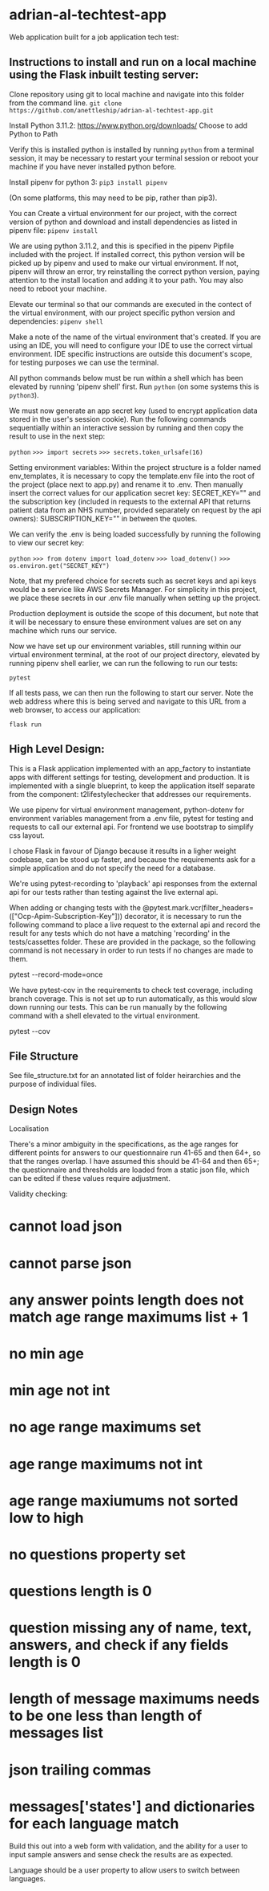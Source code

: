 # adrian-al-techtest-app
Web application built for a job application tech test:

## Instructions to install and run on a local machine using the Flask inbuilt testing server:

Clone repository using git to local machine and navigate into this folder from the command line.
`git clone https://github.com/anettleship/adrian-al-techtest-app.git`

Install Python 3.11.2:
https://www.python.org/downloads/
Choose to add Python to Path

Verify this is installed python is installed by running `python` from a terminal session, it may be necessary to restart your terminal session or reboot your machine if you have never installed python before. 

Install pipenv for python 3:
`pip3 install pipenv`

(On some platforms, this may need to be pip, rather than pip3).

You can Create a virtual environment for our project, with the correct version of python and download and install dependencies as listed in pipenv file:
`pipenv install`

We are using python 3.11.2, and this is specified in the pipenv Pipfile included with the project. If installed correct, this python version will be picked up by pipenv and used to make our virtual environment. If not, pipenv will throw an error, try reinstalling the correct python version, paying attention to the install location and adding it to your path. You may also need to reboot your machine.

Elevate our terminal so that our commands are executed in the contect of the virtual environment, with our project specific python version and dependencies:
`pipenv shell`

Make a note of the name of the virtual environment that's created. If you are using an IDE, you will need to configure your IDE to use the correct virtual environment. IDE specific instructions are outside this document's scope, for testing purposes we can use the terminal.

All python commands below must be run within a shell which has been elevated by running 'pipenv shell' first. Run `python` (on some systems this is `python3`).

We must now generate an app secret key (used to encrypt application data stored in the user's session cookie). Run the following commands sequentially within an interactive session by running and then copy the result to use in the next step:

`python`
`>>> import secrets`
`>>> secrets.token_urlsafe(16)`

Setting environment variables: Within the project structure is a folder named env_templates, it is necessary to copy the template.env file into the root of the project (place next to app.py) and rename it to .env. Then manually insert the correct values for our application secret key: SECRET_KEY="" and the subscription key (included in requests to the external API that returns patient data from an NHS number, provided separately on request by the api owners): SUBSCRIPTION_KEY="" in between the quotes.

We can verify the .env is being loaded successfully by running the following to view our secret key:

`python`
`>>> from dotenv import load_dotenv`
`>>> load_dotenv()`
`>>> os.environ.get("SECRET_KEY")`

Note, that my prefered choice for secrets such as secret keys and api keys would be a service like AWS Secrets Manager. For simplicity in this project, we place these secrets in our .env file manually when setting up the project. 

Production deployment is outside the scope of this document, but note that it will be necessary to ensure these environment values are set on any machine which runs our service.

Now we have set up our environment variables, still running within our virtual environment terminal, at the root of our project directory, elevated by running pipenv shell earlier, we can run the following to run our tests:

`pytest`

If all tests pass, we can then run the following to start our server. Note the web address where this is being served and navigate to this URL from a web browser, to access our application:

`flask run`

## High Level Design:

This is a Flask application implemented with an app_factory to instantiate apps with different settings for testing, development and production. It is implemented with a single blueprint, to keep the application itself separate from the component: t2lifestylechecker that addresses our requirements.

We use pipenv for virtual environment management, python-dotenv for environment variables management from a .env file, pytest for testing and requests to call our external api.  For frontend we use bootstrap to simplify css layout. 

I chose Flask in favour of Django because it results in a ligher weight codebase, can be stood up faster, and because the requirements ask for a simple application and do not specify the need for a database.

We're using pytest-recording to 'playback' api responses from the external api for our tests rather than testing against the live external api.

When adding or changing tests with the @pytest.mark.vcr(filter_headers=(["Ocp-Apim-Subscription-Key"])) decorator, it is necessary to run the following command to place a live request to the external api and record the result for any tests which do not have a matching 'recording' in the tests/cassettes folder. These are provided in the package, so the following command is not necessary in order to run tests if no changes are made to them.

pytest --record-mode=once

We have pytest-cov in the requirements to check test coverage, including branch coverage. This is not set up to run automatically, as this would slow down running our tests. This can be run manually by the following command with a shell elevated to the virtual environment.

pytest --cov

## File Structure

See file_structure.txt for an annotated list of folder heirarchies and the purpose of individual files.

## Design Notes

Localisation

There's a minor ambiguity in the specifications, as the age ranges for different points for answers to our questionnaire run 41-65 and then 64+, so that the ranges overlap. I have assumed this should be 41-64 and then 65+; the questionnaire and thresholds are loaded from a static json file, which can be edited if these values require adjustment.

Validity checking:


# cannot load json
# cannot parse json
# any answer points length does not match age range maximums list + 1

# no min age
# min age not int
# no age range maximums set
# age range maximums not int
# age range maxiumums not sorted low to high
# no questions property set
# questions length is 0
# question missing any of name, text, answers, and check if any fields length is 0
# length of message maximums needs to be one less than length of messages list
# json trailing commas
# messages['states'] and dictionaries for each language match

Build this out into a web form with validation, and the ability for a user to input sample answers and sense check the results are as expected.

Language should be a user property to allow users to switch between languages.
